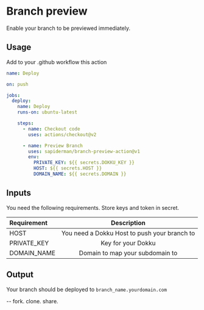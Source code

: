 # Branch preview

Enable your branch to be previewed immediately.  

## Usage

Add to your .github workflow this action

```yml
name: Deploy

on: push

jobs:
  deploy:
    name: Deploy
    runs-on: ubuntu-latest

    steps:
      - name: Checkout code
        uses: actions/checkout@v2

      - name: Preview Branch
        uses: sapiderman/branch-preview-action@v1
        env:
          PRIVATE_KEY: ${{ secrets.DOKKU_KEY }}  
          HOST: ${{ secrets.HOST }}  
          DOMAIN_NAME: ${{ secrets.DOMAIN }}  
```  

## Inputs

You need the following requirements. Store keys and token in secret.

| Requirement       | Description |
| :---------------- | :-------------------------------------------: |  
| HOST              | You need a Dokku Host to push your branch to  |
| PRIVATE_KEY       | Key for your Dokku |
| DOMAIN_NAME       | Domain to map your subdomain to |

## Output

Your branch should be deployed to `branch_name.yourdomain.com`

--
fork. clone. share.
